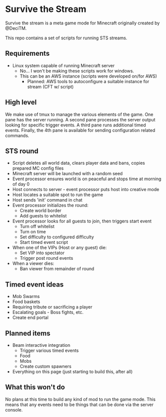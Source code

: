 # Survive the Stream

Survive the stream is a meta game mode for Minecraft originally created by @DeciTM.

This repo contains a set of scripts for running STS streams.

## Requirements

* Linux system capable of running Minecraft server
  * No... I won't be making these scripts work for windows.
  * This can be an AWS instance (scripts were developed on/for AWS)
    * Planned:  AWS tools to autoconfigure a suitable instance for stream (CFT w/ script)

## High level

We make use of tmux to manage the various elements of the game.   One pane has the server running.   A second
pane processes the server output looking for specific trigger events.   A third pane runs additional timed events.
Finally, the 4th pane is available for sending configuration related commands.

## STS round

+ Script deletes all world data, clears player data and bans, copies prepared MC config files
+ Minecraft server will be launched with a random seed
+ Event processor ensures world is on peaceful and stops time at morning of day 0
+ Host connects to server - event processor puts host into creative mode
+ Host locates a suitable spot to run the game
+ Host sends 'init' command in chat
+ Event processor initializes the round:
  + Create world border
  + Add guests to whitelist
+ Event processor looks for all guests to join, then triggers start event
  + Turn off whitelist
  + Turn on time
  + Set difficulty to configured difficulty
  + Start timed event script
+ When one of the VIPs (Host or any guest) die:
  + Set VIP into spectator
  + Trigger post round events
+ When a viewer dies:
  + Ban viewer from remainder of round


## Timed event ideas

* Mob Swarms
* Food baskets
* Requiring tribute or sacrificing a player
* Escalating goals - Boss fights, etc.
* Create end portal

## Planned items

* Beam interactive integration
  * Trigger various timed events
  * Food
  * Mobs
  * Create custom spawners
* Everything on this page (just starting to build this, after all)

## What this won't do

No plans at this time to build any kind of mod to run the game mode.  This means that
any events need to be things that can be done via the server console.
